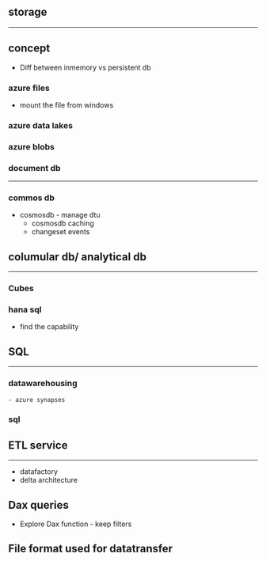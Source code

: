 
## storage
---
## concept
 - Diff between inmemory vs persistent db

### azure files
- mount the file from windows

### azure data lakes

### azure blobs

### document db
---
### commos db 
- cosmosdb - manage dtu
    - cosmosdb caching
    - changeset events

## columular db/ analytical db
----
### Cubes

### hana sql
 - find the capability 
## SQL 
---
 ### datawarehousing
    - azure synapses
 ### sql  
## ETL service
---
- datafactory
- delta architecture

## Dax queries
- Explore Dax function - keep filters

## File format used for datatransfer
